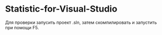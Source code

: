 # Statistic-for-Visual-Studio
Для проверки запусить проект .sln, затем скомпилировать и запустить при помощи F5.
